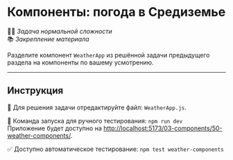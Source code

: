 # Компоненты: погода в Средиземье

👷🏻 _Задача нормальной сложности_\
📚 _Закрепление материала_

<!--start_statement-->

Разделите компонент `WeatherApp` из решённой задачи предыдущего раздела на компоненты по вашему усмотрению.

<!--end_statement-->

---

## Инструкция

📝 Для решения задачи отредактируйте файл: `WeatherApp.js`.

🚀 Команда запуска для ручного тестирования: `npm run dev`\
Приложение будет доступно на [http://localhost:5173/03-components/50-weather-components/](http://localhost:5173/03-components/50-weather-components/).

✅ Доступно автоматическое тестирование: `npm test weather-components`
